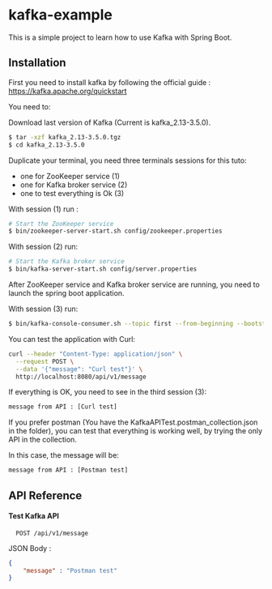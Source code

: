 
# kafka-example

This is a simple project to learn how to use Kafka with Spring Boot.




## Installation

First you need to install kafka by following the official guide :
https://kafka.apache.org/quickstart

You need to:

Download last version of Kafka (Current is kafka_2.13-3.5.0).

```bash
$ tar -xzf kafka_2.13-3.5.0.tgz
$ cd kafka_2.13-3.5.0
```

Duplicate your terminal, you need three terminals sessions for this tuto:

* one for ZooKeeper service (1)
* one for Kafka broker service (2)
* one to test everything is Ok (3)

With session (1) run :

```bash
# Start the ZooKeeper service
$ bin/zookeeper-server-start.sh config/zookeeper.properties
```

With session (2) run:

```bash
# Start the Kafka broker service
$ bin/kafka-server-start.sh config/server.properties
```

After ZooKeeper service and Kafka broker service are running, you need to launch the spring boot application.

With session (3) run:

```bash
$ bin/kafka-console-consumer.sh --topic first --from-beginning --bootstrap-server localhost:9092
```

You can test the application with Curl:

```bash
curl --header "Content-Type: application/json" \
  --request POST \
  --data '{"message": "Curl test"}' \   
  http://localhost:8080/api/v1/message
```

If everything is OK, you need to see in the third session (3):
```bash
message from API : [Curl test]
```

If you prefer postman (You have the KafkaAPITest.postman_collection.json in the folder), you can test that everything is working well, by trying the only API in the collection.

In this case, the message will be:
```bash
message from API : [Postman test]
```
## API Reference

#### Test Kafka API

```http
  POST /api/v1/message
```

JSON Body :
```json
{
    "message" : "Postman test"
}
```


